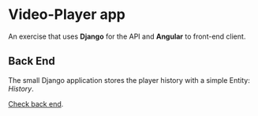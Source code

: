 # Video-Player app

An exercise that uses **Django** for the API and **Angular** to front-end client.

## Back End

The small Django application stores the player history with a simple Entity: _History_.

[Check back end](backend/README.md).